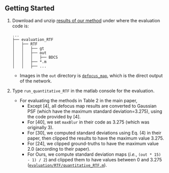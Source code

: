 ## Getting Started
1. Download and unzip [results of our method](https://www.dropbox.com/s/ph9pvj5g53vea6h/RTF_our_results_gt.zip?dl=1) under where the evaluation code is:

    ```
    ...
    ├── evaluation_RTF
    │   ├── RTF
    │   │   ├── gt
    │   │   ├── out
    │   │   │   ├── BDCS
    │   │   ├── *.m
    │   │   ├── ...
    ```

    * Images in the `out` directory is [`defocus_map`](https://github.com/codeslake/DMENet/blob/master/main.py#L481), which is the direct output of the network.

2. Type `run_quantitative_RTF` in the matlab console for the evaluation.
    * For evaluating the methods in Table 2 in the main paper,
        * Except [4], all defocus map results are converted to Gaussian PSF (which have the maximum standard deviation=3.275), using the code provided by [4].
        * For [40], we set `maxBlur` in their code as 3.275 (which was originally 3).
        * For [30], we computed standard deviations using Eq. (4) in their paper, then clipped the results to have the maximum value 3.275.
        * For [24], we clipped ground-truths to have the maximum value 2.0 (according to their paper).
        * For Ours, we compute standard deviation maps (*i.e.*, `(out * 15) - 1) / 2`) and clipped them to have values between 0 and 3.275 ([`evaluation/RTF/quantitative_RTF.m`](/evaluation/RTF/quantitative_RTF.m#L45-L53)).

